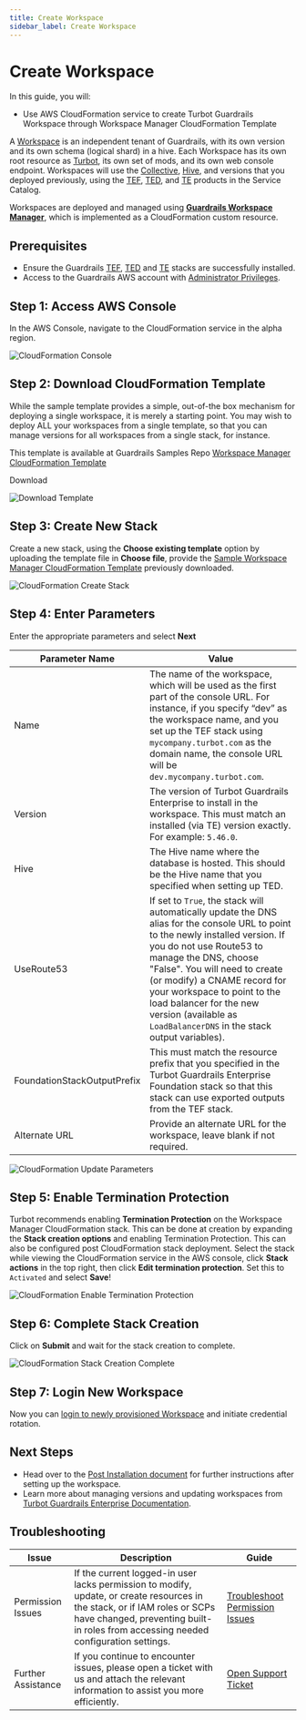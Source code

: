 ```yaml
---
title: Create Workspace
sidebar_label: Create Workspace
---
```


# Create Workspace

In this guide, you will:

- Use AWS CloudFormation service to create Turbot Guardrails Workspace through Workspace Manager CloudFormation Template

A [Workspace](/guardrails/docs/reference/glossary#workspace) is an independent tenant of Guardrails, with its own version and its
own schema (logical shard) in a hive. Each Workspace has its own root resource as [Turbot](/guardrails/docs/reference/glossary#turbot-resource),
its own set of mods, and its own web console endpoint. Workspaces will use the [Collective](/guardrails/docs/reference/glossary#collective), [Hive](/guardrails/docs/reference/glossary#hive), and versions that you deployed previously, using the [TEF](/guardrails/docs/reference/glossary#turbot-guardrails-enterprise-foundation-tef), [TED](/guardrails/docs/reference/glossary#turbot-guardrails-enterprise-database-ted), and [TE](/guardrails/docs/reference/glossary#turbot-guardrails-enterprise-te) products in the Service Catalog.

Workspaces are deployed and managed using [**Guardrails Workspace Manager**](/guardrails/docs/guides/hosting-guardrails/installation/workspace-manager#sample-workspace-manager-cloudformation-template),
which is implemented as a CloudFormation custom resource.

## Prerequisites

- Ensure the Guardrails [TEF](/guardrails/docs/guides/hosting-guardrails/installation/install-tef), [TED](/guardrails/docs/guides/hosting-guardrails/installation/install-ted) and [TE](/guardrails/docs/guides/hosting-guardrails/installation/install-te) stacks are successfully installed.
- Access to the Guardrails AWS account with [Administrator Privileges](/guardrails/docs/enterprise/FAQ/admin-permissions).

## Step 1: Access AWS Console

In the AWS Console, navigate to the CloudFormation service in the alpha region.

![CloudFormation Console](/images/docs/guardrails/guides/hosting-guardrails/installation/workspace-manager/cloudformation-console.png)


## Step 2: Download CloudFormation Template

While the sample template provides a simple, out-of-the box mechanism for deploying a single workspace, it is merely a starting point. You may wish to
deploy ALL your workspaces from a single template, so that you can manage versions for all workspaces from a single stack, for instance.

This template is available at Guardrails Samples Repo
[Workspace Manager CloudFormation Template](https://github.com/turbot/guardrails-samples/blob/main/enterprise_installation/workspace_template.yml)

Download

![Download Template](/images/docs/guardrails/guides/hosting-guardrails/installation/workspace-manager/github-guardrails-samples-workspace-template-download.png)


## Step 3: Create New Stack

Create a new stack, using the **Choose existing template** option by uploading the template file in **Choose file**, provide the [Sample Workspace Manager CloudFormation Template](#sample-workspace-manager-cloudformation-template) previously downloaded.

![CloudFormation Create Stack](/images/docs/guardrails/guides/hosting-guardrails/installation/workspace-manager/cloudformation-upload-template.png)

## Step 4: Enter Parameters

Enter the appropriate parameters and select **Next**

| Parameter Name                      | Value                                                                                                                                                      |
|------------------------------------------|-----------------------------------------------------------------------------------------------------------------------------------------------------------------|
| Name                                 | The name of the workspace, which will be used as the first part of the console URL. For instance, if you specify “dev” as the workspace name, and you set up the TEF stack using `mycompany.turbot.com` as the domain name, the console URL will be `dev.mycompany.turbot.com`. |
| Version                              | The version of Turbot Guardrails Enterprise to install in the workspace. This must match an installed (via TE) version exactly. For example: `5.46.0`. |
| Hive                                 | The Hive name where the database is hosted. This should be the Hive name that you specified when setting up TED. |
| UseRoute53                           | If set to `True`, the stack will automatically update the DNS alias for the console URL to point to the newly installed version. If you do not use Route53 to manage the DNS, choose "False". You will need to create (or modify) a CNAME record for your workspace to point to the load balancer for the new version (available as `LoadBalancerDNS` in the stack output variables). |
| FoundationStackOutputPrefix          | This must match the resource prefix that you specified in the Turbot Guardrails Enterprise Foundation stack so that this stack can use exported outputs from the TEF stack. |
| Alternate URL                        | Provide an alternate URL for the workspace, leave blank if not required. |

![CloudFormation Update Parameters](/images/docs/guardrails/guides/hosting-guardrails/installation/workspace-manager/cloudformation-update-parameters.png)

## Step 5: Enable Termination Protection

Turbot recommends enabling **Termination Protection** on the Workspace Manager CloudFormation stack. This can be done at creation by expanding the **Stack creation options** and enabling Termination Protection. This can also be configured post CloudFormation stack deployment. Select the stack while viewing the CloudFormation service in the AWS console, click **Stack actions** in the top right, then click **Edit termination protection**. Set this to `Activated` and select **Save**!

![CloudFormation Enable Termination Protection](/images/docs/guardrails/guides/hosting-guardrails/installation/workspace-manager/cloudformation-enable-termination-protection.png)

## Step 6: Complete Stack Creation

Click on **Submit** and wait for the stack creation to complete.

![CloudFormation Stack Creation Complete](/images/docs/guardrails/guides/hosting-guardrails/installation/workspace-manager/cloudformation-creation-complete.png)

## Step 7: Login New Workspace

Now you can [login to newly provisioned Workspace](/guides/hosting-guardrails/installation/workspace-login#workspace-login) and initiate credential rotation.

## Next Steps

- Head over to the [Post Installation document](/guardrails/docs/guides/hosting-guardrails/installation/post-installation) for further instructions after setting up the workspace.
- Learn more about managing versions and updating workspaces from [Turbot Guardrails Enterprise Documentation](/guardrails/docs/guides/hosting-guardrails/updating-stacks).


## Troubleshooting

| Issue                                      | Description                                                                                                                                                                                                 | Guide                                |
|----------------------------------------------|-------------------------------------------------------------------------------------------------------------------------------------------------------------------------------------------------------------------|-----------------------------------------------------|
| Permission Issues                        | If the current logged-in user lacks permission to modify, update, or create resources in the stack, or if IAM roles or SCPs have changed, preventing built-in roles from accessing needed configuration settings.   | [Troubleshoot Permission Issues](/guardrails/docs/enterprise/FAQ/admin-permissions#aws-permissions-for-turbot-guardrails-administrators)             |
| Further Assistance                       | If you continue to encounter issues, please open a ticket with us and attach the relevant information to assist you more efficiently.                                                 | [Open Support Ticket](https://support.turbot.com)   |
